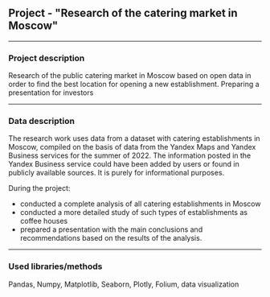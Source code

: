 ## Project - "Research of the catering market in Moscow"
___
### Project description
Research of the public catering market in Moscow based on open data in order to find the best location for opening a new establishment. Preparing a presentation for investors
___
### Data description
The research work uses data from a dataset with catering establishments in Moscow, compiled on the basis of data from the Yandex Maps and Yandex Business services for the summer of 2022. The information posted in the Yandex Business service could have been added by users or found in publicly available sources. It is purely for informational purposes.

During the project:

- conducted a complete analysis of all catering establishments in Moscow
- conducted a more detailed study of such types of establishments as coffee houses
- prepared a presentation with the main conclusions and recommendations based on the results of the analysis.
___
### Used libraries/methods
Pandas, Numpy, Matplotlib, Seaborn, Plotly, Folium, data visualization